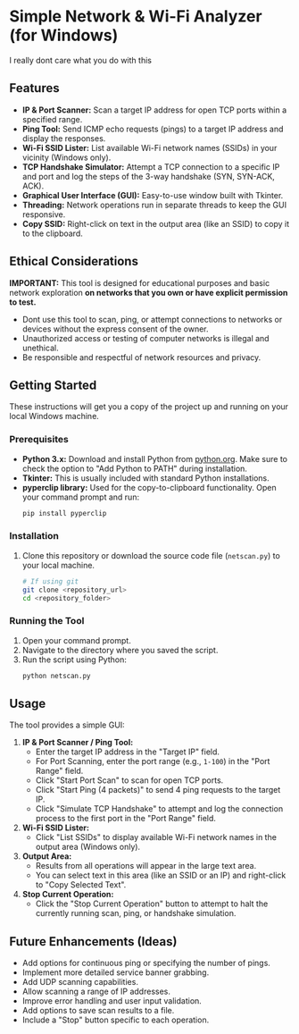 # Simple Network & Wi-Fi Analyzer (for Windows)

I really dont care what you do with this

## Features

* **IP & Port Scanner:** Scan a target IP address for open TCP ports within a specified range.
* **Ping Tool:** Send ICMP echo requests (pings) to a target IP address and display the responses.
* **Wi-Fi SSID Lister:** List available Wi-Fi network names (SSIDs) in your vicinity (Windows only).
* **TCP Handshake Simulator:** Attempt a TCP connection to a specific IP and port and log the steps of the 3-way handshake (SYN, SYN-ACK, ACK).
* **Graphical User Interface (GUI):** Easy-to-use window built with Tkinter.
* **Threading:** Network operations run in separate threads to keep the GUI responsive.
* **Copy SSID:** Right-click on text in the output area (like an SSID) to copy it to the clipboard.

## Ethical Considerations

**IMPORTANT:** This tool is designed for educational purposes and basic network exploration **on networks that you own or have explicit permission to test.**

* Dont use this tool to scan, ping, or attempt connections to networks or devices without the express consent of the owner.
* Unauthorized access or testing of computer networks is illegal and unethical.
* Be responsible and respectful of network resources and privacy.

## Getting Started

These instructions will get you a copy of the project up and running on your local Windows machine.

### Prerequisites

* **Python 3.x:** Download and install Python from [python.org](https://www.python.org/). Make sure to check the option to "Add Python to PATH" during installation.
* **Tkinter:** This is usually included with standard Python installations.
* **pyperclip library:** Used for the copy-to-clipboard functionality. Open your command prompt and run:
    ```bash
    pip install pyperclip
    ```

### Installation

1.  Clone this repository or download the source code file (`netscan.py`) to your local machine.
    ```bash
    # If using git
    git clone <repository_url>
    cd <repository_folder>
    ```

### Running the Tool

1.  Open your command prompt.
2.  Navigate to the directory where you saved the script.
3.  Run the script using Python:
    ```bash
    python netscan.py

## Usage

The tool provides a simple GUI:

1.  **IP & Port Scanner / Ping Tool:**
    * Enter the target IP address in the "Target IP" field.
    * For Port Scanning, enter the port range (e.g., `1-100`) in the "Port Range" field.
    * Click "Start Port Scan" to scan for open TCP ports.
    * Click "Start Ping (4 packets)" to send 4 ping requests to the target IP.
    * Click "Simulate TCP Handshake" to attempt and log the connection process to the first port in the "Port Range" field.
2.  **Wi-Fi SSID Lister:**
    * Click "List SSIDs" to display available Wi-Fi network names in the output area (Windows only).
3.  **Output Area:**
    * Results from all operations will appear in the large text area.
    * You can select text in this area (like an SSID or an IP) and right-click to "Copy Selected Text".
4.  **Stop Current Operation:**
    * Click the "Stop Current Operation" button to attempt to halt the currently running scan, ping, or handshake simulation.

## Future Enhancements (Ideas)

* Add options for continuous ping or specifying the number of pings.
* Implement more detailed service banner grabbing.
* Add UDP scanning capabilities.
* Allow scanning a range of IP addresses.
* Improve error handling and user input validation.
* Add options to save scan results to a file.
* Include a "Stop" button specific to each operation.
